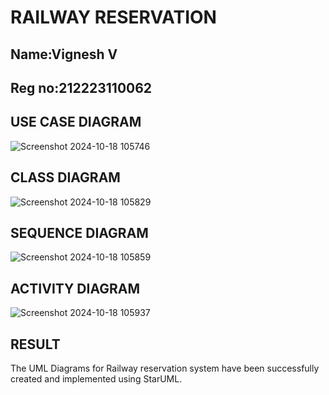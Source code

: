 # RAILWAY RESERVATION

## Name:Vignesh V
## Reg no:212223110062

## USE CASE DIAGRAM
![Screenshot 2024-10-18 105746](https://github.com/user-attachments/assets/e1b6e0ef-5eea-485b-8ac9-01cf495e0547)

## CLASS DIAGRAM
![Screenshot 2024-10-18 105829](https://github.com/user-attachments/assets/2f3f46a9-7c94-49cb-ba9d-98844fd0e15a)

## SEQUENCE DIAGRAM
![Screenshot 2024-10-18 105859](https://github.com/user-attachments/assets/20ff8306-f040-486c-9bb3-0bfa3a921893)

## ACTIVITY DIAGRAM
![Screenshot 2024-10-18 105937](https://github.com/user-attachments/assets/da7b8607-bc96-48d0-87f9-6297747bcf71)

## RESULT
The UML Diagrams for Railway reservation system have been successfully created and implemented using StarUML.
